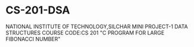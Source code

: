 # CS-201-DSA
NATIONAL INSTITUTE OF TECHNOLOGY,SILCHAR
MINI PROJECT-1
DATA STRUCTURES
COURSE CODE:CS 201
"C PROGRAM FOR LARGE FIBONACCI NUMBER"
